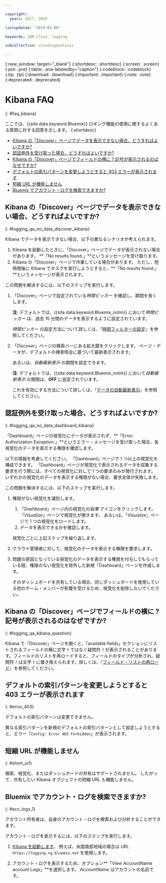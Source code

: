 ```yaml
---

copyright:
  years: 2017, 2019

lastupdated: "2019-03-06"

keywords: IBM Cloud, logging

subcollection: cloudloganalysis

---
```


{:new_window: target="_blank"}
{:shortdesc: .shortdesc}
{:screen: .screen}
{:pre: .pre}
{:table: .aria-labeledby="caption"}
{:codeblock: .codeblock}
{:tip: .tip}
{:download: .download}
{:important: .important}
{:note: .note}
{:deprecated: .deprecated}


# Kibana FAQ
{: #faq_kibana}

ここでは、{{site.data.keyword.Bluemix}} ロギング機能の使用に関するよくある質問に対する回答を示します。 {:shortdesc}

* [Kibana の「Discover」ページでデータを表示できない場合、どうすればよいですか?](/docs/services/CloudLogAnalysis/qa?topic=cloudloganalysis-faq_kibana#logging_qa_no_data_discover_kibana)
* [認証例外を受け取った場合、どうすればよいですか?](/docs/services/CloudLogAnalysis/qa?topic=cloudloganalysis-faq_kibana#logging_qa_no_data_dashboard_kibana)
* [Kibana の「Discover」ページでフィールドの横に ? 記号が表示されるのはなぜですか?](/docs/services/CloudLogAnalysis/qa?topic=cloudloganalysis-faq_kibana#logging_qa_kibana_question)
* [デフォルトの索引パターンを変更しようとすると 403 エラーが表示されます](/docs/services/CloudLogAnalysis/qa?topic=cloudloganalysis-faq_kibana#error_403)
* [短縮 URL が機能しません](/docs/services/CloudLogAnalysis/qa?topic=cloudloganalysis-faq_kibana#short_url)
* [Bluemix でアカウント・ログを検索できますか?](/docs/services/CloudLogAnalysis/qa?topic=cloudloganalysis-faq_kibana#acc_logs_1)


## Kibana の「Discover」ページでデータを表示できない場合、どうすればよいですか?
{: #logging_qa_no_data_discover_kibana}

Kibana でデータを表示できない場合、以下の異なるシナリオが考えられます。

1. Kibana を起動したときに、「Discover」ページでデータが表示されない場合があります。 **「No results found.」**というメッセージを受け取ります。 
2. Kibana の「Discover」ページで作業している場合があります。 ただし、短時間後に Kibana でタスクを実行しようとすると、**「No results found.」**というメッセージが表示されます。

この問題を解決するには、以下のステップを実行します。

1. 「Discover」ページで設定されている*時間ピッカー* を確認し、期間を長くします。 

    **注**: デフォルトでは、{{site.data.keyword.Bluemix_notm}} において*時間ピッカー* は、過去 15 分間のデータを表示するように設定されています。

    *時間ピッカー* の設定方法について詳しくは、『[時間フィルターの設定](/docs/services/CloudLogAnalysis/kibana?topic=cloudloganalysis-filter_logs#set_time_filter1)』を参照してください。
       
2. 「*Discover*」ページの検索バーにある拡大鏡をクリックします。 ページ・データが、デフォルトの検索照会に基づいて最新表示されます。

    あるいは、*自動最新表示* の期間を設定できます。

    **注**: デフォルトでは、{{site.data.keyword.Bluemix_notm}} において*自動最新表示* の期間は、**OFF** に設定されています。
    
    これを有効にする方法について詳しくは、『[データの自動最新表示](/docs/services/CloudLogAnalysis/kibana?topic=cloudloganalysis-analize_logs_interactively#discover_view_refresh_interval)』を参照してください。



## 認証例外を受け取った場合、どうすればよいですか?
{: #logging_qa_no_data_dashboard_kibana}

「Dashboard」ページの視覚化にデータが表示されず、**「Error: Authorization Exception.」**というエラー・メッセージを受け取った場合、各視覚化のデータを表示する権限を確認します。

以下の情報を考慮してください。
「Dashboard」ページで 1 つ以上の視覚化を構成できます。 「Dashboard」ページが視覚化で表示されるデータを収集する要求を行う際には、すべての視覚化に対して 1 つの要求のみが発行されます。 いずれかの視覚化のデータを表示する権限がない場合、要求全体が失敗します。

この問題を解決するには、以下のステップを実行します。

1. 権限がない視覚化を識別します。

    1. 「*Dashboard*」ページ内の視覚化の*鉛筆* アイコンをクリックします。 「*Visualize*」ページで視覚化が開きます。 あるいは、「*Visualize*」ページで 1 つの視覚化をロードします。 
    2. データを表示できるかを確認します。
    
    視覚化ごとに上記ステップを繰り返します。

2. クラウド管理者に対して、視覚化のデータを表示する権限を要求します。

3. 問題の原因となっている視覚化のデータを表示する権限を付与してもらっている間、権限のない視覚化を除外した新規「Dashboard」ページを作成します。 

    そのダッシュボードを共有している場合、同じダッシュボードを使用している他のチーム・メンバーが影響を受けるため、視覚化を削除しないでください。



## Kibana の「Discover」ページでフィールドの横に ? 記号が表示されるのはなぜですか?
{: #logging_qa_kibana_question}

Kibana で「Discover」ページを開くと、「available fields」セクションにリストされるフィールドの横に文字 `t` ではなく疑問符 `?` が表示されることがあります。フィールドのリストを再ロードすると、フィールドのタイプが分析され、疑問符 `?` は文字 `t` に置き換えられます。詳しくは、『[フィールド・リストの再ロード](/docs/services/CloudLogAnalysis/kibana?topic=cloudloganalysis-analize_logs_interactively#discover_view_reload_fields)』を参照してください。


## デフォルトの索引パターンを変更しようとすると 403 エラーが表示されます
{: #error_403}

デフォルトの索引パターンは変更できません。 

異なる索引パターンを新規のデフォルトの索引パターンとして設定しようとすると、エラー「`Config: Error 403 Forbidden`」が表示されます。

## 短縮 URL が機能しません
{: #short_url}

検索、視覚化、またはダッシュボードの共有はサポートされません。 したがって、共有したい Kibana オブジェクトの短縮 URL も機能しません。 

## Bluemix でアカウント・ログを検索できますか?
{: #acc_logs_1}

アカウント所有者は、自身のアカウント・ログを検索および分析することができます。

アカウント・ログを表示するには、以下のステップを実行します。

1. [Kibana を起動します](/docs/services/CloudLogAnalysis/kibana?topic=cloudloganalysis-launch#launch_Kibana_from_browser)。 例えば、米国南部地域の場合は URL `https://logging.ng.bluemix.net` を使用します。

2. アカウント・ログを表示するため、オプション**「View AccountName account Logs」**を選択します。 *AccountName* はアカウントの名前です。

